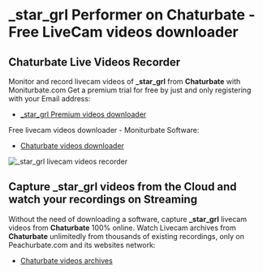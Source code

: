# _star_grl Performer on Chaturbate - Free LiveCam videos downloader

## Chaturbate Live Videos Recorder

Monitor and record livecam videos of **_star_grl** from **Chaturbate** with Moniturbate.com
Get a premium trial for free by just and only registering with your Email address:
* [_star_grl Premium videos downloader](https://moniturbate.com/request-demo-licence-key.html)

Free livecam videos downloader - Moniturbate Software:
* [Chaturbate videos downloader](https://moniturbate.com/moniturbate-download-software.html)

![_star_grl livecam videos recorder](https://peachurnet.com/templates/moniturbate-software.png)


## Capture _star_grl videos from the Cloud and watch your recordings on Streaming

Without the need of downloading a software, capture **_star_grl** livecam videos from **Chaturbate** 100% online.
Watch Livecam archives from **Chaturbate** unlimitedly from thousands of existing recordings, only on Peachurbate.com and its websites network:
* [Chaturbate videos archives](https://peachurnet.com/)